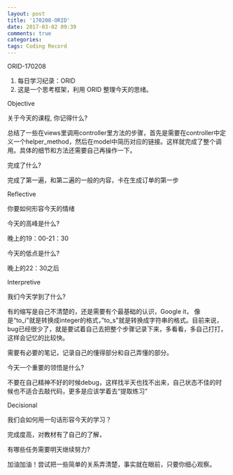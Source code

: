 ```yaml
---
layout: post
title: '170208-ORID'
date: 2017-03-02 09:39
comments: true
categories:  
tags: Coding Record
---
```

ORID-170208

1. 每日学习纪录：ORID
2. 这是一个思考框架，利用 ORID 整理今天的思绪。

Objective

关于今天的课程, 你记得什么?

总结了一些在views里调用controller里方法的步骤，首先是需要在controller中定义一个helper_method，然后在model中简历对应的链接。这样就完成了整个调用。具体的细节和方法还需要自己再操作一下。

完成了什么?

完成了第一遍，和第二遍的一般的内容，卡在生成订单的第一步

Reflective

你要如何形容今天的情绪

今天的高峰是什么?

晚上的19：00-21：30

今天的低点是什么?

晚上的22：30之后

Interpretive

我们今天学到了什么?

有的缩写是自己不清楚的，还是需要有个最基础的认识，Google it， 像是“to_i"就是转换成integer的格式，”to_s"就是转换成字符串的格式。目前来说，bug已经很少了，就是要试着自己去把整个步骤记录下来，多看看，多自己打打，这样会记忆的比较快。



需要有必要的笔记，记录自己的懂得部分和自己弄懂的部分。

今天一个重要的领悟是什么?

不要在自己精神不好的时候debug，这样找半天也找不出来，自己状态不佳的时候也不适合去敲代码，更多是应该学着去“提取练习”

Decisional

我们会如何用一句话形容今天的学习？

完成度高，对教材有了自己的了解，

有哪些任务需要明天继续努力?

加油加油！尝试把一些简单的关系弄清楚，事实就在眼前，只要你细心观察。
